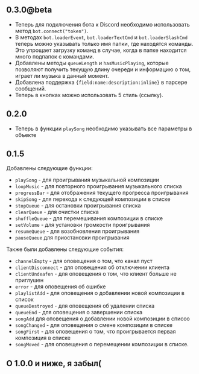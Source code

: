 ## 0.3.0@beta

- Теперь для подключения бота к Discord необходимо использовать метод `bot.connect("token")`.
- В методах `bot.loaderEvent`, `bot.loaderTextCmd` и `bot.loaderSlashCmd` теперь можно указывать только имя папки, где находятся команды. Это упрощает загрузку команд в случае, когда в папке находится много подпапок с командами.
- Добавлены методы `queueLength` и `hasMusicPlaying`, которые позволяют получить текущую длину очереди и информацию о том, играет ли музыка в данный момент.
- Добавлена поддержка `{field:name:description:inline}` в парсере сообщений.
- Теперь в кнопках можно использовать 5 стиль (ссылку).


## 0.2.0

- Теперь в функции `playSong` необходимо указывать все параметры в объекте

## 0.1.5

Добавлены следующие функции:
- `playSong` - для проигрывания музыкальной композиции
- `loopMusic` - для повторного проигрывания музыкального списка
- `progressBar` - для отображения текущего прогресса проигрывания
- `skipSong` - для перехода к следующей композиции в списке
- `stopQueue` - для остановки проигрывания списка
- `clearQueue` - для очистки списка
- `shuffleQueue` - для перемешивания композиции в списке
- `setVolume` - для установки громкости проигрывания
- `resumeQueue` - для возобновления проигрывания
- `pauseQueue` для приостановки проигрывания

Также были добавлены следующие события:
- `channelEmpty` - для оповещения о том, что канал пуст
- `clientDisconnect` - для оповещения об отключении клиента
- `clientUndeafen` - для оповещения о том, что клиент больше не приглушен
- `error` - для оповещения об ошибке
- `playlistAdd` - для оповещения о добавлении новой композиции в список
- `queueDestroyed` - для оповещения об удалении списка
- `queueEnd` - для оповещения о завершении списка
- `songAdd` для оповещения о добавлении новой композиции в списоо
- `songChanged` - для оповещения о смене композиции в списке
- `songFirst` - для оповещения о том, что проигрывается первая композиция в списке
- `songMoved` - для оповещения о перемещении композиции в списке.

## О 1.0.0 и ниже, я забыл(
